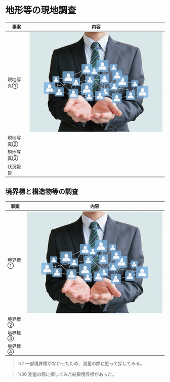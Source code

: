 # 地形等の現地調査

|事案|内容|
|-|-|
|現地写真①| [![Googleマップ](../data/image-thumbnail-7.jpg)](https://goo.gl/maps/9xWZcEMhcwnEodYu6)|
|現地写真②||
|現地写真③||
|状況報告||


## 境界標と構造物等の調査

|事案|内容|
|-|-|
|境界標①| [![Googleマップ](../data/image-thumbnail-7.jpg)](https://goo.gl/maps/9xWZcEMhcwnEodYu6)|
|境界標②||
|境界標③||
|境界標④||

> 1/2 一部境界標がなかったため、測量の際に掘って探してみる。

> 1/30 測量の際に探してみた結果境界標があった。